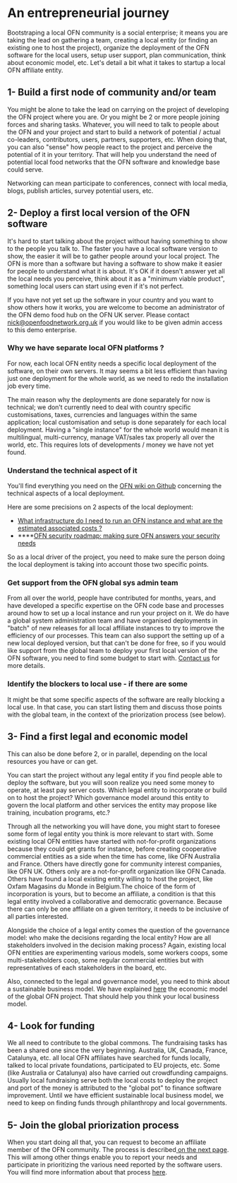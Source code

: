 # An entrepreneurial journey

Bootstraping a local OFN community is a social enterprise; it means you are taking the lead on gathering a team, creating a local entity \(or finding an existing one to host the project\), organize the deployment of the OFN software for the local users, setup user support, plan communication, think about economic model, etc. Let's detail a bit what it takes to startup a local OFN affiliate entity.

## 1- Build a first node of community and/or team

You might be alone to take the lead on carrying on the project of developing the OFN project where you are. Or you might be 2 or more people joining forces and sharing tasks. Whatever, you will need to talk to people about the OFN and your project and start to build a network of potential / actual co-leaders, contributors, users, partners, supporters, etc. When doing that, you can also "sense" how people react to the project and perceive the potential of it in your territory. That will help you understand the need of potential local food networks that the OFN software and knowledge base could serve. 

Networking can mean participate to conferences, connect with local media, blogs, publish articles, survey potential users, etc.

## 2- Deploy a first local version of the OFN software

It's hard to start talking about the project without having something to show to the people you talk to. The faster you have a local software version to show, the easier it will be to gather people around your local project. The OFN is more than a software but having a software to show make it easier for people to understand what it is about. It's OK if it doesn't answer yet all the local needs you perceive, think about it as a "minimum viable product", something local users can start using even if it's not perfect.

If you have not yet set up the software in your country and you want to show others how it works, you are welcome to become an administrator of the OFN demo food hub on the OFN UK server.  Please contact nick@openfoodnetwork.org.uk if you would like to be given admin access to this demo enterprise.

### Why we have separate local OFN platforms ?

For now, each local OFN entity needs a specific local deployment of the software, on their own servers. It may seems a bit less efficient than having just one deployment for the whole world, as we need to redo the installation job every time.

The main reason why the deployments are done separately for now is technical; we don’t currently need to deal with country specific customisations, taxes, currencies and languages within the same application; local customisation and setup is done separately for each local deployment. Having a "single instance" for the whole world would mean it is multilingual, multi-currency, manage VAT/sales tax properly all over the world, etc. This requires lots of developments / money we have not yet found.

### Understand the technical aspect of it

You'll find everything you need on the [OFN wiki on Github](https://github.com/openfoodfoundation/openfoodnetwork/wiki) concerning the technical aspects of a local deployment.

Here are some precisions on 2 aspects of the local deployment:

* [What infrastructure do I need to run an OFN instance and what are the estimated associated costs ?](https://community.openfoodnetwork.org/t/what-infrastructure-do-i-need-to-run-an-ofn-instance-and-what-are-the-estimated-associated-costs/828) 
* \*\*\*\*[OFN security roadmap: making sure OFN answers your security needs](https://community.openfoodnetwork.org/t/ofn-security-roadmap-making-sure-ofn-answers-your-security-needs/829)

So as a local driver of the project, you need to make sure the person doing the local deployment is taking into account those two specific points.

### Get support from the OFN global sys admin team

From all over the world, people have contributed for months, years, and have developed a specific expertise on the OFN code base and processes around how to set up a local instance and run your project on it. We do have a global system administration team and have organised deployments in "batch" of new releases for all local affiliate instances to try to improve the efficiency of our processes. This team can also support the setting up of a new local deployed version, but that can't be done for free, so if you would like support from the global team to deploy your first local version of the OFN software, you need to find some budget to start with. [Contact us](../contact-us.md) for more details.

### Identify the blockers to local use - if there are some

It might be that some specific aspects of the software are really blocking a local use. In that case, you can start listing them and discuss those points with the global team, in the context of the priorization process \(see below\). 

## 3- Find a first legal and economic model

This can also be done before 2, or in parallel, depending on the local resources you have or can get.

You can start the project without any legal entity if you find people able to deploy the software, but you will soon realize you need some money to operate, at least pay server costs. Which legal entity to incorporate or build on to host the project? Which governance model around this entity to govern the local platform and other services the entity may propose like training, incubation programs, etc.?

Through all the networking you will have done, you might start to foresee some form of legal entity you think is more relevant to start with. Some existing local OFN entities have started with not-for-profit organizations because they could get grants for instance, before creating cooperative commercial entities as a side when the time has come, like OFN Australia and France. Others have directly gone for community interest companies, like OFN UK. Others only are a not-for-profit organization like OFN Canada. Others have found a local existing entity willing to host the project, like Oxfam Magasins du Monde in Belgium.The choice of the form of incorporation is yours, but to become an affiliate, a condition is that this legal entity involved a collaborative and democratic governance. Because there can only be one affiliate on a given territory, it needs to be inclusive of all parties interested.

Alongside the choice of a legal entity comes the question of the governance model: who make the decisions regarding the local entity? How are all stakeholders involved in the decision making process? Again, existing local OFN entities are experimenting various models, some workers coops, some multi-stakeholders coop, some regular commercial entities but with representatives of each stakeholders in the board, etc.

Also, connected to the legal and governance model, you need to think about a sustainable business model. We have explained [here](../working-on-the-ofn-governance/economic-model.md) the economic model of the global OFN project. That should help you think your local business model. 

## 4- Look for funding

We all need to contribute to the global commons. The fundraising tasks has been a shared one since the very beginning. Australia, UK, Canada, France, Catalunya, etc. all local OFN affiliates have searched for funds locally, talked to local private foundations, participated to EU projects, etc. Some \(like Australia or Catalunya\) also have carried out crowdfunding campaigns. Usually local fundraising serve both the local costs to deploy the project and port of the money is attributed to the "global pot" to finance software improvement. Until we have efficient sustainable local business model, we need to keep on finding funds through philanthropy and local governments.

## 5- Join the global priorization process

When you start doing all that, you can request to become an affiliate member of the OFN community. The process is described[ on the next page](affiliation-process.md). This will among other things enable you to report your needs and participate in prioritizing the various need reported by the software users. You will find more information about that process [here](../working-on-the-ofn-governance/how-do-we-prioritize-new-developments/).

